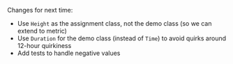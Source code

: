 Changes for next time:

- Use `Height` as the assignment class, not the demo class (so we can extend to metric)
- Use `Duration` for the demo class (instead of `Time`) to avoid quirks around 12-hour quirkiness
- Add tests to handle negative values
